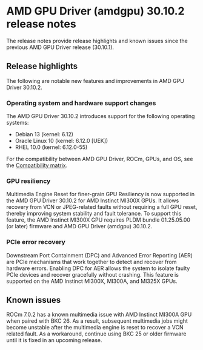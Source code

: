 # AMD GPU Driver (amdgpu) 30.10.2 release notes

The release notes provide release highlights and known issues since the previous AMD GPU Driver release (30.10.1).

## Release highlights

The following are notable new features and improvements in AMD GPU Driver 30.10.2.

### Operating system and hardware support changes

The AMD GPU Driver 30.10.2 introduces support for the following operating systems:

* Debian 13 (kernel: 6.12)
* Oracle Linux 10 (kernel: 6.12.0 [UEK])
* RHEL 10.0 (kernel: 6.12.0-55)

For the compatibility between AMD GPU Driver, ROCm, GPUs, and OS, see the [Compatibility matrix](../../compatibility/compatibility-matrix.rst).

### GPU resiliency

Multimedia Engine Reset for finer-grain GPU Resiliency is now supported in the AMD GPU Driver 30.10.2 for AMD Instinct MI300X GPUs. It allows recovery from VCN or JPEG-related faults without requiring a full GPU reset, thereby improving system stability and fault tolerance.
To support this feature, the AMD Instinct MI300X GPU requires PLDM bundle 01.25.05.00 (or later) firmware and AMD GPU Driver (amdgpu) 30.10.2.

### PCIe error recovery

Downstream Port Containment (DPC) and Advanced Error Reporting (AER) are PCIe mechanisms that work together to detect and recover from hardware errors. Enabling DPC for AER allows the system to isolate faulty PCIe devices and recover gracefully without crashing. This feature is supported on the AMD Instinct MI300X, MI300A, and MI325X GPUs.

## Known issues

ROCm 7.0.2 has a known multimedia issue with AMD Instinct MI300A GPU when paired with BKC 26. As a result, subsequent multimedia jobs might become unstable after the multimedia engine is reset to recover a VCN related fault. As a workaround, continue using BKC 25 or older firmware until it is fixed in an upcoming release.
